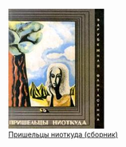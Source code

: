 ![](Пришельцы%20ниоткуда%20(сборник).jpg)  
[Пришельцы ниоткуда (сборник)](Пришельцы%20ниоткуда%20(сборник).md)

